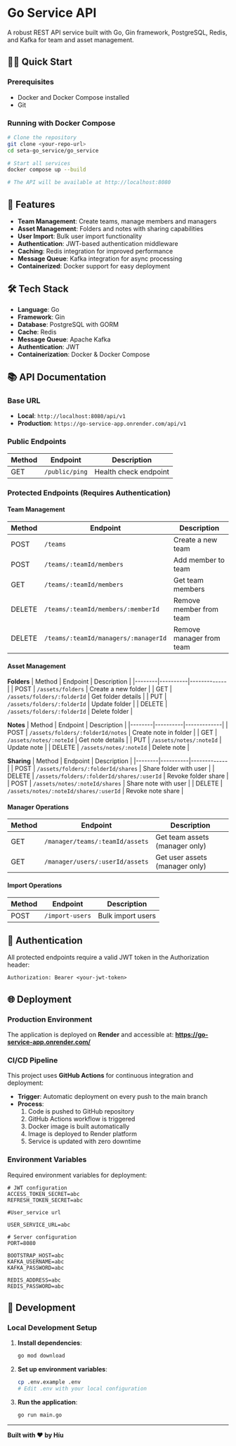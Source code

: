# Go Service API

A robust REST API service built with Go, Gin framework, PostgreSQL, Redis, and Kafka for team and asset management.

## 🏃‍♂️ Quick Start

### Prerequisites

- Docker and Docker Compose installed
- Git

### Running with Docker Compose

```bash
# Clone the repository
git clone <your-repo-url>
cd seta-go_service/go_service

# Start all services
docker compose up --build

# The API will be available at http://localhost:8080
```

## 🚀 Features

- **Team Management**: Create teams, manage members and managers
- **Asset Management**: Folders and notes with sharing capabilities
- **User Import**: Bulk user import functionality
- **Authentication**: JWT-based authentication middleware
- **Caching**: Redis integration for improved performance
- **Message Queue**: Kafka integration for async processing
- **Containerized**: Docker support for easy deployment

## 🛠 Tech Stack

- **Language**: Go
- **Framework**: Gin
- **Database**: PostgreSQL with GORM
- **Cache**: Redis
- **Message Queue**: Apache Kafka
- **Authentication**: JWT
- **Containerization**: Docker & Docker Compose

## 📚 API Documentation

### Base URL

- **Local**: `http://localhost:8080/api/v1`
- **Production**: `https://go-service-app.onrender.com/api/v1`

### Public Endpoints

| Method | Endpoint       | Description           |
| ------ | -------------- | --------------------- |
| GET    | `/public/ping` | Health check endpoint |

### Protected Endpoints (Requires Authentication)

#### Team Management

| Method | Endpoint                             | Description              |
| ------ | ------------------------------------ | ------------------------ |
| POST   | `/teams`                             | Create a new team        |
| POST   | `/teams/:teamId/members`             | Add member to team       |
| GET    | `/teams/:teamId/members`             | Get team members         |
| DELETE | `/teams/:teamId/members/:memberId`   | Remove member from team  |
| DELETE | `/teams/:teamId/managers/:managerId` | Remove manager from team |

#### Asset Management

**Folders**
| Method | Endpoint | Description |
|--------|----------|-------------|
| POST | `/assets/folders` | Create a new folder |
| GET | `/assets/folders/:folderId` | Get folder details |
| PUT | `/assets/folders/:folderId` | Update folder |
| DELETE | `/assets/folders/:folderId` | Delete folder |

**Notes**
| Method | Endpoint | Description |
|--------|----------|-------------|
| POST | `/assets/folders/:folderId/notes` | Create note in folder |
| GET | `/assets/notes/:noteId` | Get note details |
| PUT | `/assets/notes/:noteId` | Update note |
| DELETE | `/assets/notes/:noteId` | Delete note |

**Sharing**
| Method | Endpoint | Description |
|--------|----------|-------------|
| POST | `/assets/folders/:folderId/shares` | Share folder with user |
| DELETE | `/assets/folders/:folderId/shares/:userId` | Revoke folder share |
| POST | `/assets/notes/:noteId/shares` | Share note with user |
| DELETE | `/assets/notes/:noteId/shares/:userId` | Revoke note share |

#### Manager Operations

| Method | Endpoint                        | Description                    |
| ------ | ------------------------------- | ------------------------------ |
| GET    | `/manager/teams/:teamId/assets` | Get team assets (manager only) |
| GET    | `/manager/users/:userId/assets` | Get user assets (manager only) |

#### Import Operations

| Method | Endpoint        | Description       |
| ------ | --------------- | ----------------- |
| POST   | `/import-users` | Bulk import users |

## 🔐 Authentication

All protected endpoints require a valid JWT token in the Authorization header:

```
Authorization: Bearer <your-jwt-token>
```

## 🌐 Deployment

### Production Environment

The application is deployed on **Render** and accessible at:
**https://go-service-app.onrender.com/**

### CI/CD Pipeline

This project uses **GitHub Actions** for continuous integration and deployment:

- **Trigger**: Automatic deployment on every push to the main branch
- **Process**:
  1. Code is pushed to GitHub repository
  2. GitHub Actions workflow is triggered
  3. Docker image is built automatically
  4. Image is deployed to Render platform
  5. Service is updated with zero downtime

### Environment Variables

Required environment variables for deployment:

```env
# JWT configuration
ACCESS_TOKEN_SECRET=abc
REFRESH_TOKEN_SECRET=abc

#User_service url

USER_SERVICE_URL=abc

# Server configuration
PORT=8080

BOOTSTRAP_HOST=abc
KAFKA_USERNAME=abc
KAFKA_PASSWORD=abc

REDIS_ADDRESS=abc
REDIS_PASSWORD=abc
```

## 🧪 Development

### Local Development Setup

1. **Install dependencies**:

   ```bash
   go mod download
   ```

2. **Set up environment variables**:

   ```bash
   cp .env.example .env
   # Edit .env with your local configuration
   ```

3. **Run the application**:
   ```bash
   go run main.go
   ```

---

**Built with ❤️ by Híu**

